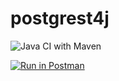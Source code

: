 # postgrest4j

![Java CI with Maven](https://github.com/samarthsinha/postgrest4j/workflows/Java%20CI%20with%20Maven/badge.svg?branch=master)

[![Run in Postman](https://run.pstmn.io/button.svg)](https://app.getpostman.com/run-collection/380b22e60676dd2e3cbd)
